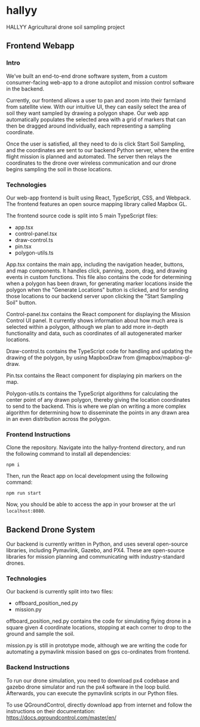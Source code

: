 # hallyy
HALLYY Agricultural drone soil sampling project 

## Frontend Webapp

### Intro
We’ve built an end-to-end drone software system, from a custom consumer-facing web-app to a drone autopilot and mission control software in the backend. 

Currently, our frontend allows a user to pan and zoom into their farmland from satellite view. With our intuitive UI, they can easily select the area of soil they want sampled by drawing a polygon shape. Our web app automatically populates the selected area with a grid of markers that can then be dragged around individually, each representing a sampling coordinate. 

Once the user is satisfied, all they need to do is click Start Soil Sampling, and the coordinates are sent to our backend Python server, where the entire flight mission is planned and automated. The server then relays the coordinates to the drone over wireless communication and our drone begins sampling the soil in those locations.

### Technologies
Our web-app frontend is built using React, TypeScript, CSS, and Webpack. The frontend features an open source mapping library called Mapbox GL. 

The frontend source code is split into 5 main TypeScript files: 

- app.tsx
- control-panel.tsx
- draw-control.ts
- pin.tsx
- polygon-utils.ts

App.tsx contains the main app, including the navigation header, buttons, and map components. It handles click, panning, zoom, drag, and drawing events in custom functions. This file also contains the code for determining when a polygon has been drawn, for generating marker locations inside the polygon when the "Generate Locations" button is clicked, and for sending those locations to our backend server upon clicking the "Start Sampling Soil" button.

Control-panel.tsx contains the React component for displaying the Mission Control UI panel. It currently shows information about how much area is selected within a polygon, although we plan to add more in-depth functionality and data, such as coordinates of all autogenerated marker locations.

Draw-control.ts contains the TypeScript code for handling and updating the drawing of the polygon, by using MapboxDraw from @mapbox/mapbox-gl-draw.

Pin.tsx contains the React component for displaying pin markers on the map.

Polygon-utils.ts contains the TypeScript algorithms for calculating the center point of any drawn polygon, thereby giving the location coordinates to send to the backend. This is where we plan on writing a more complex algorithm for determining how to disseminate the points in any drawn area in an even distribution across the polygon. 

### Frontend Instructions

Clone the repository. Navigate into the hallyy-frontend directory, and run the following command to install all dependencies:

```
npm i
```

Then, run the React app on local development using the following command:

```
npm run start
```

Now, you should be able to access the app in your browser at the url `localhost:8080`.

## Backend Drone System
Our backend is currently written in Python, and uses several open-source libraries, including Pymavlink, Gazebo, and PX4. These are open-source libraries for mission planning and communicating with industry-standard drones. 

### Technologies
Our backend is currently split into two files: 

- offboard_position_ned.py
- mission.py

offboard_position_ned.py contains the code for simulating flying drone in a square given 4 coordinate locations, stopping at each corner to drop to the ground and sample the soil.

mission.py is still in prototype mode, although we are writing the code for automating a pymavlink mission based on gps co-ordinates from frontend.

### Backend Instructions
To run our drone simulation, you need to download px4 codebase and gazebo drone simulator and run the px4 software in the loop build.
Afterwards, you can execute the pymavlink scripts in our Python files.

To use QGroundControl, directly download app from internet and follow the instructions on their documentation: https://docs.qgroundcontrol.com/master/en/
